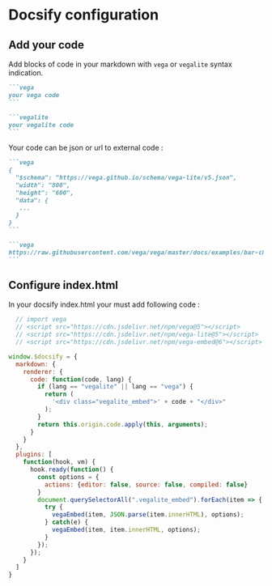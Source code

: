 # Docsify configuration

## Add your code

Add blocks of code in your markdown with `vega` or `vegalite` syntax indication.

````markdown
```vega
your vega code
```

```vegalite
your vegalite code
```
````

Your code can be json or url to external code :

````markdown
```vega
{
  "$schema": "https://vega.github.io/schema/vega-lite/v5.json",
  "width": "800",
  "height": "600",
  "data": {
   ...
  }
}
```

```vega
https://raw.githubusercontent.com/vega/vega/master/docs/examples/bar-chart.vg.json
```
````
 

## Configure index.html

In your docsify index.html your must add following code :

```js
  // import vega
  // <script src="https://cdn.jsdelivr.net/npm/vega@5"></script>
  // <script src="https://cdn.jsdelivr.net/npm/vega-lite@5"></script>
  // <script src="https://cdn.jsdelivr.net/npm/vega-embed@6"></script>

window.$docsify = {
  markdown: {
    renderer: {
      code: function(code, lang) {
        if (lang == "vegalite" || lang == "vega") {
          return (
            '<div class="vegalite_embed">' + code + "</div>"
          );
        }
        return this.origin.code.apply(this, arguments);
      }
    }
  },
  plugins: [
    function(hook, vm) {
      hook.ready(function() {
        const options = {
          actions: {editor: false, source: false, compiled: false} 
        }
        document.querySelectorAll(".vegalite_embed").forEach(item => {
          try {
            vegaEmbed(item, JSON.parse(item.innerHTML), options);
          } catch(e) { 
            vegaEmbed(item, item.innerHTML, options);
          }
        });
      });
    }
  ]
}
```
